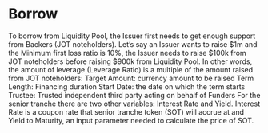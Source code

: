 # Borrow

To borrow from Liquidity Pool, the Issuer first needs to get enough support from Backers (JOT noteholders). Let’s say an Issuer wants to raise $1m and the Minimum first loss ratio is 10%, the Issuer needs to raise $100k from JOT noteholders before raising $900k from Liquidity Pool. In other words, the amount of leverage (Leverage Ratio) is a multiple of the amount raised from JOT noteholders: Target Amount: currency amount to be raised Term Length: Financing duration Start Date: the date on which the term starts Trustee: Trusted independent third party acting on behalf of Funders For the senior tranche there are two other variables: Interest Rate and Yield. Interest Rate is a coupon rate that senior tranche token (SOT) will accrue at and Yield to Maturity, an input parameter needed to calculate the price of SOT.
